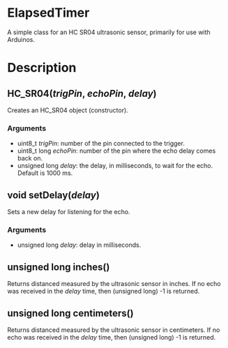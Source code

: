# ElapsedTimer
A simple class for an HC SR04 ultrasonic sensor, primarily for use with Arduinos.

# Description
## HC\_SR04(_trigPin_, _echoPin_, _delay_)
Creates an HC_SR04 object (constructor).
### Arguments
* uint8_t _trigPin_: number of the pin connected to the trigger.
* uint8_t long _echoPin_: number of the pin where the echo delay comes back on.
* unsigned long _delay_: the delay, in milliseconds, to wait for the echo. Default is 1000 ms.

## void setDelay(_delay_)
Sets a new delay for listening for the echo.
### Arguments
* unsigned long _delay_: delay in milliseconds.

## unsigned long inches()
Returns distanced measured by the ultrasonic sensor in inches. If no echo was received in the _delay_ time, then (unsigned long) -1 is returned.

## unsigned long centimeters()
Returns distanced measured by the ultrasonic sensor in centimeters. If no echo was received in the _delay_ time, then (unsigned long) -1 is returned.
